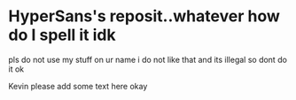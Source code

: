 # HyperSans's reposit..whatever how do I spell it idk

pls do not use my stuff on ur name
i do not like that and its illegal
so dont do it ok

Kevin please add some text here okay
